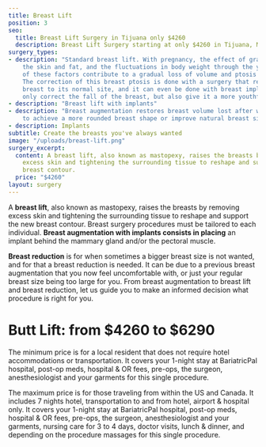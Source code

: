 ```yaml
---
title: Breast Lift
position: 3
seo:
  title: Breast Lift Surgery in Tijuana only $4260
  description: Breast Lift Surgery starting at only $4260 in Tijuana, Mexico
surgery_types:
- description: "​​​Standard breast lift. With pregnancy, the effect of gravity on
    the skin ​​and fat, and the fluctuations in body weight through the years, all
    of ​​these factors contribute to a gradual loss of volume and ptosis of the ​​breast.
    The correction of this breast ptosis is done with a surgery that ​​replaces the
    breast to its normal site, and it can even be done with ​​breast implants to not
    only correct the fall of the breast, but also give it a ​​more youthful look."
- description: "​Breast lift with implants"
- description: "​Breast augmentation restores breast volume lost after weight reduction
    to achieve a more rounded breast shape or improve natural breast size ​​asymmetry."
- description: Implants
subtitle: Create the breasts you've always wanted
image: "/uploads/breast-lift.png"
surgery_excerpt:
  content: A breast lift, also known as mastopexy, raises the breasts by removing
    excess skin and tightening the surrounding tissue to reshape and support the new
    breast contour.
  price: "$4260"
layout: surgery
---
```


A **breast lift**, also known as mastopexy, raises the breasts by removing excess skin and tightening the surrounding tissue to reshape and support the new breast contour. Breast surgery procedures must be tailored to each individual. **Breast augmentation with implants consists in placing** an implant behind the mammary gland and/or the pectoral muscle.

**Breast reduction** is for when sometimes a bigger breast size is not wanted, and for that a breast reduction is needed. It can be due to a previous breast augmentation that you now feel uncomfortable with, or just your regular breast size being too large for you. From breast augmentation to breast lift and breast reduction, let us guide you to make an informed decision what procedure is right for you.


<h1 class='u-textPrimary u-mt4 u-mb0'>
  <strong>Butt Lift: from $4260 to $6290</strong>
</h1>

The minimum price is for a local resident that does not require hotel accommodations or transportation. It covers your 1-night stay at BariatricPal hospital, post-op meds, hospital & OR fees, pre-ops, the surgeon, anesthesiologist and your garments for this single procedure.

The maximum price is for those traveling from within the US and Canada. It includes 7 nights hotel, transportation to and from hotel, airport & hospital only. It covers your 1-night stay at BariatricPal hospital, post-op meds, hospital & OR fees, pre-ops, the surgeon, anesthesiologist and your garments, nursing care for 3 to 4 days, doctor visits, lunch & dinner, and depending on the procedure massages for this single procedure.
